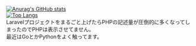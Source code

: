 [![Anurag's GitHub stats](https://github-readme-stats.vercel.app/api?username=KLag-SF)](https://github.com/anuraghazra/github-readme-stats)  
[![Top Langs](https://github-readme-stats.vercel.app/api/top-langs/?username=KLag-SF&hide=PHP,blade)](https://github.com/anuraghazra/github-readme-stats)  
Laravelプロジェクトをまるごと上げたらPHPの記述量が圧倒的に多くなってしまったのでPHPは表示させてません。  
最近はGoとかPythonをよく触ってます。
